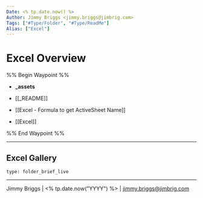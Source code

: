 ```yaml
---
Date: <% tp.date.now() %>
Author: Jimmy Briggs <jimmy.briggs@jimbrig.com>
Tags: ["#Type/Folder", "#Type/ReadMe"]
Alias: ["Excel"]
---
```


# Excel Overview

%% Begin Waypoint %%
- **_assets**

- [[_README]]
- [[Excel - Formula to get ActiveSheet Name]]
- [[Excel]]

%% End Waypoint %%

***

## Excel Gallery

 
```ccard
type: folder_brief_live
```
 

***

Jimmy Briggs | <% tp.date.now("YYYY") %> | <jimmy.briggs@jimbrig.com>



